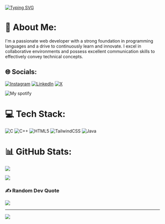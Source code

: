 [![Typing SVG](https://readme-typing-svg.demolab.com?font=Playfair+Display+SC&weight=900&size=25&letterSpacing=1&duration=2500&pause=5000&color=009FF7&width=435&lines=Welcome+to+my+Github+Profile)](https://git.io/typing-svg)
# 💫 About Me:
I'm a passionate web developer with a strong foundation in programming languages and a drive to continuously learn and innovate. I excel in collaborative environments and possess excellent communication skills to effectively convey technical concepts.


## 🌐 Socials:
[![Instagram](https://img.shields.io/badge/Instagram-%23E4405F.svg?logo=Instagram&logoColor=white)](https://www.instagram.com/sumanthdl.20) [![LinkedIn](https://img.shields.io/badge/LinkedIn-%230077B5.svg?logo=linkedin&logoColor=white)](https://www.linkedin.com/in/sumanth-dl-79819a291/) [![X](https://img.shields.io/badge/X-black.svg?logo=X&logoColor=white)](https://x.com/sumanth_dl) 

![My spotify](https://spotify-recently-played-readme.vercel.app/api?user=31aryoific454sghcjm22k4dmjq4)

# 💻 Tech Stack:
![C](https://img.shields.io/badge/c-%2300599C.svg?style=flat&logo=c&logoColor=white) ![C++](https://img.shields.io/badge/c++-%2300599C.svg?style=flat&logo=c%2B%2B&logoColor=white) ![HTML5](https://img.shields.io/badge/html5-%23E34F26.svg?style=flat&logo=html5&logoColor=white) ![TailwindCSS](https://img.shields.io/badge/tailwindcss-%2338B2AC.svg?style=flat&logo=tailwind-css&logoColor=white) ![Java](https://img.shields.io/badge/java-%23ED8B00.svg?style=flat&logo=openjdk&logoColor=white)
# 📊 GitHub Stats:
![](https://github-readme-stats.vercel.app/api/top-langs/?username=ZeusDL&theme=github_dark&hide_border=false&include_all_commits=false&count_private=false&layout=compact)

![](https://github-readme-stats.vercel.app/api?username=ZeusDL&theme=github_dark&hide_border=false&include_all_commits=false&count_private=false)

### ✍️ Random Dev Quote
![](https://quotes-github-readme.vercel.app/api?type=vetical&theme=radical)

---
[![](https://visitcount.itsvg.in/api?id=ZeusDL&icon=0&color=0)](https://visitcount.itsvg.in)

